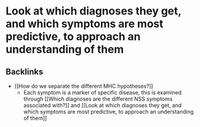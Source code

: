 # Look at which diagnoses they get, and which symptoms are most predictive, to approach an understanding of them

## Backlinks
* [[How do we separate the different MHC hypotheses?]]
	* Each symptom is a marker of specific disease, this is examined through [[Which diagnoses are the different NSS symptoms associated with?]] and [[Look at which diagnoses they get, and which symptoms are most predictive, to approach an understanding of them]]

<!-- #Life -->

<!-- {BearID:D15672E6-0452-4597-9776-AF3D31AE1B93-15756-0000130406DBF55E} -->
